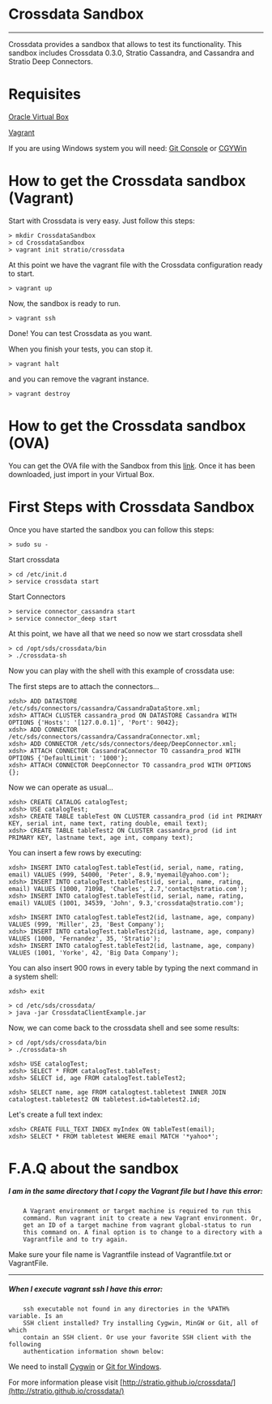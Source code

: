 # Crossdata Sandbox #
---

Crossdata provides a sandbox that allows to test its functionality. This sandbox includes Crossdata 0.3.0, Stratio
Cassandra, and Cassandra and Stratio Deep Connectors.

Requisites
============
[Oracle Virtual Box](https://www.virtualbox.org/wiki/Downloads)

[Vagrant](https://www.vagrantup.com/downloads.html)

If you are using Windows system you will need:
[Git Console](http://git-scm.com/download/win)
or
[CGYWin](https://cygwin.com/install.html)

How to get the Crossdata sandbox (Vagrant)
============================================
Start with Crossdata is very easy. Just follow this steps:
 
    > mkdir CrossdataSandbox
    > cd CrossdataSandbox
    > vagrant init stratio/crossdata
    
At this point we have the vagrant file with the Crossdata configuration ready to start.

    > vagrant up
    
Now, the sandbox is ready to run.

    > vagrant ssh
    
Done! You can test Crossdata as you want.

When you finish your tests, you can stop it.

    > vagrant halt
    
and you can remove the vagrant instance.

    > vagrant destroy
    

How to get the Crossdata sandbox (OVA)
============================================
You can get the OVA file with the Sandbox from this [link](www.stratio.com/crossdata).
Once it has been downloaded, just import in your Virtual Box.


First Steps with Crossdata Sandbox
=============================================
Once you have started the sandbox you can follow this steps:

    > sudo su -

Start crossdata

    > cd /etc/init.d
    > service crossdata start

Start Connectors

    > service connector_cassandra start
    > service connector_deep start

At this point, we have all that we need so now we start crossdata shell

    > cd /opt/sds/crossdata/bin
    > ./crossdata-sh

Now you can play with the shell with this example of crossdata use:

The first steps are to attach the connectors...

    xdsh> ADD DATASTORE /etc/sds/connectors/cassandra/CassandraDataStore.xml;
    xdsh> ATTACH CLUSTER cassandra_prod ON DATASTORE Cassandra WITH OPTIONS {'Hosts': '[127.0.0.1]', 'Port': 9042};
    xdsh> ADD CONNECTOR /etc/sds/connectors/cassandra/CassandraConnector.xml;
    xdsh> ADD CONNECTOR /etc/sds/connectors/deep/DeepConnector.xml;
    xdsh> ATTACH CONNECTOR CassandraConnector TO cassandra_prod WITH OPTIONS {'DefaultLimit': '1000'};
    xdsh> ATTACH CONNECTOR DeepConnector TO cassandra_prod WITH OPTIONS {};

Now we can operate as usual...

    xdsh> CREATE CATALOG catalogTest;
    xdsh> USE catalogTest;         
    xdsh> CREATE TABLE tableTest ON CLUSTER cassandra_prod (id int PRIMARY KEY, serial int, name text, rating double, email text);
    xdsh> CREATE TABLE tableTest2 ON CLUSTER cassandra_prod (id int PRIMARY KEY, lastname text, age int, company text);

You can insert a few rows by executing:

    xdsh> INSERT INTO catalogTest.tableTest(id, serial, name, rating, email) VALUES (999, 54000, 'Peter', 8.9,'myemail@yahoo.com');
    xdsh> INSERT INTO catalogTest.tableTest(id, serial, name, rating, email) VALUES (1000, 71098, 'Charles', 2.7,'contact@stratio.com');
    xdsh> INSERT INTO catalogTest.tableTest(id, serial, name, rating, email) VALUES (1001, 34539, 'John', 9.3,'crossdata@stratio.com');

    xdsh> INSERT INTO catalogTest.tableTest2(id, lastname, age, company) VALUES (999, 'Miller', 23, 'Best Company');
    xdsh> INSERT INTO catalogTest.tableTest2(id, lastname, age, company) VALUES (1000, 'Fernandez', 35, 'Stratio');
    xdsh> INSERT INTO catalogTest.tableTest2(id, lastname, age, company) VALUES (1001, 'Yorke', 42, 'Big Data Company');

You can also insert 900 rows in every table by typing the next command in a system shell:

    xdsh> exit

    > cd /etc/sds/crossdata/
    > java -jar CrossdataClientExample.jar

Now, we can come back to the crossdata shell and see some results:

    > cd /opt/sds/crossdata/bin
    > ./crossdata-sh

    xdsh> USE catalogTest;
    xdsh> SELECT * FROM catalogTest.tableTest;
    xdsh> SELECT id, age FROM catalogTest.tableTest2;

    xdsh> SELECT name, age FROM catalogtest.tabletest INNER JOIN catalogtest.tabletest2 ON tabletest.id=tabletest2.id;

Let's create a full text index:

    xdsh> CREATE FULL_TEXT INDEX myIndex ON tableTest(email);
    xdsh> SELECT * FROM tabletest WHERE email MATCH '*yahoo*';


F.A.Q about the sandbox
=======================

##### **I am in the same directory that I copy the Vagrant file but I have this error:**

```
    A Vagrant environment or target machine is required to run this
    command. Run vagrant init to create a new Vagrant environment. Or,
    get an ID of a target machine from vagrant global-status to run
    this command on. A final option is to change to a directory with a
    Vagrantfile and to try again.
```

Make sure your file name is Vagrantfile instead of Vagrantfile.txt or VagrantFile.

______________________________________________________________________________________

##### **When I execute vagrant ssh I have this error:**

```
    ssh executable not found in any directories in the %PATH% variable. Is an
    SSH client installed? Try installing Cygwin, MinGW or Git, all of which
    contain an SSH client. Or use your favorite SSH client with the following
    authentication information shown below:
```

We need to install [Cygwin](https://cygwin.com/install.html) or [Git for Windows](http://git-scm.com/download/win).



For more information please visit [http://stratio.github.io/crossdata/](http://stratio.github.io/crossdata/)

